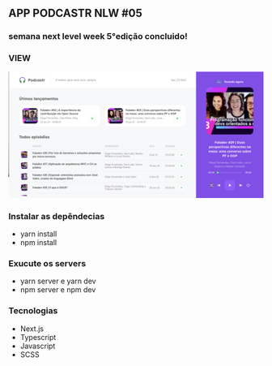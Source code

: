## APP PODCASTR NLW #05

### semana next level week 5°edição concluido!

### VIEW

<div>
  <img src="./others/podcastr-play.png" alt="podcastr">
</div>

### Instalar as depêndecias

* yarn install
* npm install

### Exucute os servers
* yarn server e yarn dev
* npm server e npm dev

### Tecnologias

* Next.js
* Typescript
* Javascript
* SCSS


